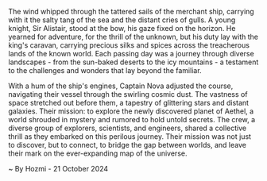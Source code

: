 
The wind whipped through the tattered sails of the merchant ship, carrying with it the salty tang of the sea and the distant cries of gulls.  A young knight, Sir Alistair, stood at the bow, his gaze fixed on the horizon. He yearned for adventure, for the thrill of the unknown, but his duty lay with the king's caravan, carrying precious silks and spices across the treacherous lands of the known world. Each passing day was a journey through diverse landscapes - from the sun-baked deserts to the icy mountains - a testament to the challenges and wonders that lay beyond the familiar. 

With a hum of the ship's engines, Captain Nova adjusted the course, navigating their vessel through the swirling cosmic dust.  The vastness of space stretched out before them, a tapestry of glittering stars and distant galaxies. Their mission: to explore the newly discovered planet of Aethel, a world shrouded in mystery and rumored to hold untold secrets. The crew, a diverse group of explorers, scientists, and engineers, shared a collective thrill as they embarked on this perilous journey.  Their mission was not just to discover, but to connect, to bridge the gap between worlds, and leave their mark on the ever-expanding map of the universe. 

~ By Hozmi - 21 October 2024
